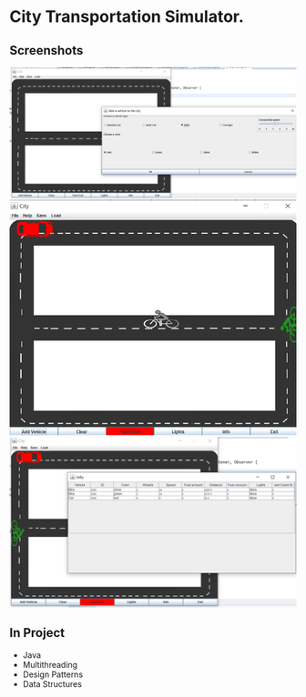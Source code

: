 # City Transportation Simulator.

## Screenshots
![Example screenshot](./img/1.png)
![Example screenshot](./img/2.png)
![Example screenshot](./img/3.png)

## In Project
* Java
* Multithreading
* Design Patterns
* Data Structures
